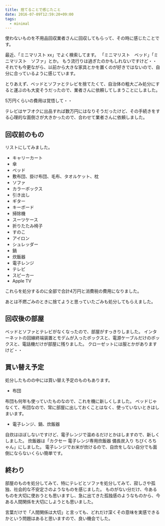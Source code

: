 ```yaml
---
title: 捨てることで感じたこと
date: 2016-07-09T12:59:20+09:00
tags:
  - minimal
---
```


使わないものを不用品回収業者さんに回収してもらって、その時に感じたことです。

<!--more-->

最近、「ミニマリスト xx」でよく検索してます。
「ミニマリスト　ベッド」「ミニマリスト　ソファ」とか。
もう流行りは過ぎたのかもしれないですけど・・
それでも今更ながら、以前から大きな家具とかを置くのが好きではないので、自分に合っているように感じています。

とりあえず、ベッドとソファとテレビを捨てたくて、自治体の粗大ごみ処分にすると運ぶのも大変そうだったので、業者さんに依頼してしまうことにしました。

5万円くらいの費用は覚悟して・・

テレビはヤフオクに出品すれば数万円にはなりそうだったけど、その手続きをする心理的な面倒さが大きかったので、合わせて業者さんに依頼しました。

## 回収前のもの

リストにしてみました。

* キャリーカート
* 傘
* ベッド
* 敷布団、掛け布団、毛布、タオルケット、枕
* ソファ
* カラーボックス
* 引き出し
* ギター
* キーボード
* 掃除機
* スーツケース
* 折りたたみ椅子
* すのこ
* アイロン
* シュレッダー
* 鍋
* 炊飯器
* 電子レンジ
* テレビ
* スピーカー
* Apple TV

これらを処分するのに全部で合計4万円と消費税の費用になりました。

あとは不燃ごみのときに捨てようと思っていたごみも処分してもらえました。

## 回収後の部屋

ベッドとソファとテレビがなくなったので、部屋がすっきりしました。
インターネットの回線終端装置とモデムが入ったボックスと、電源ケーブルだけのボックスと、電話機だけが部屋に残りました。
クローゼットには服とかがありますけど・・

## 買い替え予定

処分したものの中には買い替え予定のものもあります。

* 布団

布団も何年も使っていたものなので、これを機に新しくしました。
ベッドじゃなくて、布団なので、常に部屋に出しておくことはなく、使っていないときはしまいます。

* 電子レンジ、鍋、炊飯器

自炊はほぼしないですけど、電子レンジで温めるだけとかはしますので、新しくしました。
炊飯器は「カクセー 電子レンジ専用炊飯器 備長炭入り ちびくろちゃん」にしました。
電子レンジでお米が炊けるので、自炊をしない自分でも面倒にならないくらい簡単です。

## 終わり

部屋のものを処分してみて、特にテレビとソファを処分してみて、寂しさや孤独、社会的な不安定さのようなものを感じました。
ものがない分だけ、今あるものを大切に使おうとも思いますし、急に出てきた孤独感のようなものから、今ある人間関係を大切にしようとも思いました。

言葉だけで「人間関係は大切」と言っても、どれだけ深くその意味を実感できるかという問題はあると思いますので、良い機会でした。
